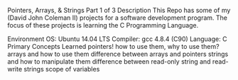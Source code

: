 Pointers, Arrays, & Strings Part 1 of 3
Description
This Repo has some of my (David John Coleman II) projects for a software development program. The focus of these projects is learning the C Programming Language.

Environment
OS: Ubuntu 14.04 LTS
Compiler: gcc 4.8.4 (C90)
Language: C
Primary Concepts Learned
pointers! how to use them, why to use them?
arrays and how to use them
difference between arrays and pointers
strings and how to manipulate them
difference between read-only string and read-write strings
scope of variables
